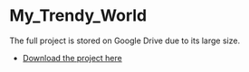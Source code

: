 # My_Trendy_World
The full project is stored on Google Drive due to its large size.

- [Download the project here](https://drive.google.com/drive/folders/1IXQ_LwNnNjA3WZ_Np0Nb1LjEbPvNeGyc?usp=drive_link)

